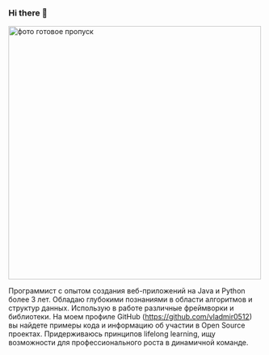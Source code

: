 ### Hi there 👋
<img  height="500" alt="фото готовое пропуск" src="https://github.com/user-attachments/assets/375b782d-cb4a-4b6a-a774-eaedb5ba8ce1" />

Программист с опытом создания веб-приложений на Java и Python более 3 лет. Обладаю глубокими познаниями в области алгоритмов и структур данных. Использую в работе различные фреймворки и библиотеки. На моем профиле GitHub (https://github.com/vladmir0512) вы найдете примеры кода и информацию об участии в Open Source проектах. Придерживаюсь принципов lifelong learning, ищу возможности для профессионального роста в динамичной команде.
<!--
**vladmir0512/vladmir0512** is a ✨ _special_ ✨ repository because its `README.md` (this file) appears on your GitHub profile.

Here are some ideas to get you started:

- 🔭 I’m currently working on ...
- 🌱 I’m currently learning ...
- 👯 I’m looking to collaborate on ...
- 🤔 I’m looking for help with ...
- 💬 Ask me about ...
- 📫 How to reach me: ...
- 😄 Pronouns: ...
- ⚡ Fun fact: ...
-->
